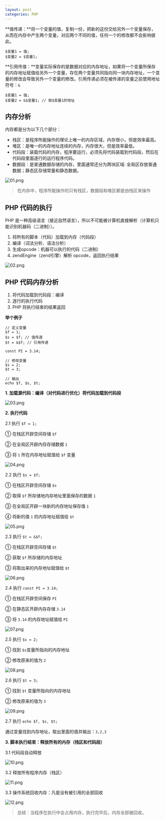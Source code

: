 ```yaml
---
layout: post
categories: PHP
---
```


**值传递：**将一个变量的值，复制一份，把新的这份交给另外一个变量保存，从而在内存中产生两个变量，对应两个不同的值，任何一个的修改都不会影响彼此。

```
$变量1 = 值;
$变量2 = $变量1;
```

**引用传值：**变量实际保存的是数据对应的内存地址，如果将一个变量所保存的内存地址赋值给另外一个变量，存在两个变量共同指向同一块内存地址，一个变量的修改会导致另外一个变量的修改。引用传递必须在被传递的变量之前使用地址符号：`&`

```
$变量1 = 值;
$变量2 = &$变量1; // 取$变量1的地址
```

## 内存分析

内存都是分为以下几个部分：

* 栈区：是程序所能操作的理论上唯一的内存区域，内存很小，但是效率最高。
* 堆区：是唯一的内存地址连续的内存，内存很大，但是效率最低。
* 代码段：装载代码的内存，程序要运行，必须先将代码装载到代码段，然后在代码段里面逐行的运行程序代码。
* 数据段：是普通数据存储的内存，里面通常还分为两块区域: 全局区存放普通数据；静态区存储常量和静态数据。

![01.png](/static/images/20160327/01.png)

> 在内存中，程序所能操作的只有栈区，数据段和堆区都是由栈区来操作

## PHP 代码的执行

PHP 是一种高级语言（接近自然语言），所以不可能被计算机直接解析（计算机只能识别机器码（二进制））。

1. 将所有的脚本（代码）加载到内存（代码段）
2. 编译（词法分析、语法分析）
3. 生成opcode：机器可以执行的代码（二进制）
4. zendEngine（zend引擎）解析 opcode，返回执行结果 

![02.png](/static/images/20160327/02.png)

## PHP 代码内存分析

1. 将代码加载到代码段：编译
2. 逐行的执行代码
3. PHP 将执行结束的结果返回

**举个例子**

```
// 定义变量
$f = 1;
$s = $f; // 值传递
$t = &$f; // 引用传递

const PI = 3.14;

// 修改变量
$s = 2;
$t = 3;

// 输出
echo $f, $s, $t;
```

**1. 加载源代码：编译（对代码进行优化）将代码加载到代码段**

![03.png](/static/images/20160327/03.png)

**2. 执行代码**

2.1 执行 `$f = 1;`

① 在栈区开辟空间存储 `$f`

② 在全局区开辟内存存储数据 `1`

③ 将 `1` 所在内存地址赋值给 `$f` 变量

![04.png](/static/images/20160327/04.png)

2.2 执行 `$s = $f;`

① 在栈区开辟空间存储 `$s`

② 取得 `$f` 所存储地内存地址里面保存的数据 `1`

③ 在全局区开辟一块新的内存地址保存值 `1`

④ 将新的值 `1` 的内存地址赋值给 `$t`

![05.png](/static/images/20160327/05.png)

2.3 执行 `$t = &$f;`

① 在栈区开辟空间存储 `$t`

② 获取 `$f` 所存储的内存地址

③ 将取出来的内存地址赋值给 `$t`

![06.png](/static/images/20160327/06.png)

2.4 执行 `const PI = 3.14;`

① 在栈区开辟空间保存 `PI`

② 在静态区开辟内存存储 `3.14`

③ 将 `3.14` 的内存地址赋值给 `PI`


![07.png](/static/images/20160327/07.png)

2.5 执行 `$s = 2;`

① 找到 `$s`变量所指向的内存地址

② 修改原来的值为 `2`

![08.png](/static/images/20160327/08.png)

2.6 执行 `$t = 3;`

① 找到 `$t` 变量所指向的内存地址

② 修改原来的值为 `3`

![09.png](/static/images/20160327/09.png)

2.7 执行 `echo $f, $s, $t;`

通过变量找到内存地址，取出里面的值并输出：`3,2,3`

**3. 脚本执行结束：释放所有的内存（栈区和代码段）**

3.1 代码段自动释放

![10.png](/static/images/20160327/10.png)

3.2 释放所有程序内存（栈区）

![11.png](/static/images/20160327/11.png)

3.3 操作系统回收内存：凡是没有被引用的全部回收

![12.png](/static/images/20160327/12.png)

> 总结：当程序在执行中会占用内存，执行完毕后，内存全部被回收。